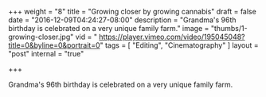 +++
weight = "8"
title = "Growing closer by growing cannabis"
draft = false
date = "2016-12-09T04:24:27-08:00"
description = "Grandma's 96th birthday is celebrated on a very unique family farm."
image = "thumbs/1-growing-closer.jpg"
vid = " https://player.vimeo.com/video/195045048?title=0&byline=0&portrait=0"
tags = [ "Editing", "Cinematography" ]
layout = "post"
internal = "true"

+++

Grandma's 96th birthday is celebrated on a very unique family farm.

